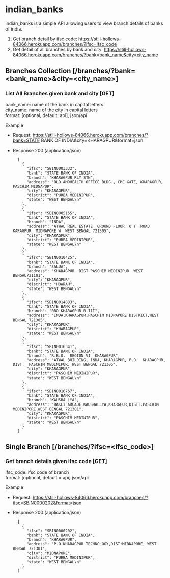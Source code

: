 # indian_banks

indian_banks is a simple API allowing users to view branch details of banks of india.<br />

1. Get branch detail by ifsc code: https://still-hollows-84066.herokuapp.com/branches/?ifsc=ifsc_code
2. Get detail of all branches by bank and city: https://still-hollows-84066.herokuapp.com/branches/?bank=bank_name&city=city_name

## Branches Collection [/branches/?bank=<bank_name>&city=<city_name>]

### List All Branches given bank and city [GET]

bank_name: name of the bank in capital letters<br />
city_name: name of the city in capital letters<br />
format: [optional, default: api], json/api<br />

Example 
+ Request: https://still-hollows-84066.herokuapp.com/branches/?bank=STATE BANK OF INDIA&city=KHARAGPUR&format=json

+ Response 200 (application/json)

        [
          {
            "ifsc": "SBIN0003332",
            "bank": "STATE BANK OF INDIA",
            "branch": "KHARAGPUR RLY STN",
            "address": "OLD AMOHEALTH OFFICE BLDG., CME GATE, KHARAGPUR, PASCHIM MIDNAPUR",
            "city": "KHARAGPUR",
            "district": "PURBA MEDINIPUR",
            "state": "WEST BENGAL\n"
          },
          {
            "ifsc": "SBIN0005155",
            "bank": "STATE BANK OF INDIA",
            "branch": "INDA",
            "address": "ATWAL REAL ESTATE  GROUND FLOOR  O T  ROAD  KARAGPUR  MIDNAPORE W  WEST BENGAL 721305",
            "city": "KHARAGPUR",
            "district": "PURBA MEDINIPUR",
            "state": "WEST BENGAL\n"
          },
          {
            "ifsc": "SBIN0010425",
            "bank": "STATE BANK OF INDIA",
            "branch": "SALUA",
            "address": "KHARAGPUR  DIST PASCHIM MEDINIPUR  WEST BENGAL721101",
            "city": "KHARAGPUR",
            "district": "HOWRAH",
            "state": "WEST BENGAL\n"
          },
          {
            "ifsc": "SBIN0014883",
            "bank": "STATE BANK OF INDIA",
            "branch": "RBO KHARAGPUR R-III",
            "address": "INDA,KHARAGPUR,PASCHIM MIDNAPORE DISTRICT,WEST BENGAL 721305",
            "city": "KHARAGPUR",
            "district": "KHARAGPUR",
            "state": "WEST BENGAL\n"
          },
          {
            "ifsc": "SBIN0016341",
            "bank": "STATE BANK OF INDIA",
            "branch": "R.B.O.  REGION VI  KHARAGPUR",
            "address": "ATWAL BUILDING, INDA, KHARAGPUR, P.O.  KHARAGPUR, DIST.  PASCHIM MEDINIPUR, WEST BENGAL 721305",
            "city": "KHARAGPUR",
            "district": "PASCHIM MEDINIPUR",
            "state": "WEST BENGAL\n"
          },
          {
            "ifsc": "SBIN0016767",
            "bank": "STATE BANK OF INDIA",
            "branch": "KAUSHALLYA",
            "address": "BAKLI ARCADE,KAUSHALLYA,KHARGPUR,DISTT.PASCHIM MEDINIPORE.WEST BENGAL 721301",
            "city": "KHARAGPUR",
            "district": "PASCHIM MEDINIPUR",
            "state": "WEST BENGAL\n"
          }
        ]

## Single Branch [/branches/?ifsc=<ifsc_code>]
### Get branch details given ifsc code [GET]

ifsc_code: ifsc code of branch<br />
format: [optional, default = api] json/api <br />

Example 

+ Request: https://still-hollows-84066.herokuapp.com/branches/?ifsc=SBIN0000202&format=json

+ Response 200 (application/json)

        [
          {
            "ifsc": "SBIN0000202",
            "bank": "STATE BANK OF INDIA",
            "branch": "KHARAGPUR",
            "address": "P.O.KHARAGPUR TECHNOLOGY,DIST:MIDNAPORE, WEST BENGAL 721301",
            "city": "MIDNAPORE",
            "district": "PURBA MEDINIPUR",
            "state": "WEST BENGAL\n"
          }
        ]


